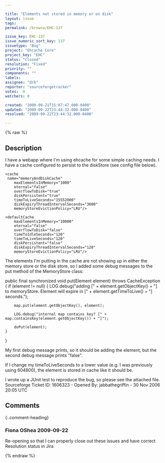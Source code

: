 ```yaml
---

title: "Elements not stored in memory or on disk"
layout: issue
tags: 
permalink: /browse/EHC-137

issue_key: EHC-137
issue_numeric_sort_key: 137
issuetype: "Bug"
project: "Ehcache Core"
project_key: "EHC"
status: "Closed"
resolution: "Fixed"
priority: ""
components: ""
labels: 
assignee: "drb"
reporter: "sourceforgetracker"
votes:  0
watchers: 0

created: "2009-09-21T15:07:47.000-0400"
updated: "2009-09-22T23:44:32.000-0400"
resolved: "2009-09-22T23:44:32.000-0400"

---
```




{% raw %}



## Description

<div markdown="1" class="description">

I have a webapp where I'm using ehcache for some simple caching needs.  I have a cache configured to persist to the diskStore (see config file below).

<ehcache>
    <diskStore path="user.home/cache"/>

    <cache
     name="memoryAndDiskCache"
        maxElementsInMemory="1000"
        eternal="false"
        overflowToDisk="true"
        diskPersistent="true"
        timeToLiveSeconds="15552000" 
        diskExpiryThreadIntervalSeconds="3600"
        memoryStoreEvictionPolicy="LRU"/>

    <defaultCache
        maxElementsInMemory="10000"
        eternal="false"
        overflowToDisk="false"
        timeToIdleSeconds="120"
        timeToLiveSeconds="120"
        diskPersistent="false"
        diskExpiryThreadIntervalSeconds="120"
        memoryStoreEvictionPolicy="LRU"/>
</ehcache>

The elements I'm putting in the cache are not showing up in either the memory store or the disk store, so I added some debug messages to the put method of the MemoryStore class:

public final synchronized void put(Element element) throws CacheException \{
    if (element != null) {
        LOG.debug("adding [" + element.getObjectKey() + "] to memoryStore. Element will expire in [" + element.getTimeToLive() + "] seconds.");

        map.put(element.getObjectKey(), element);
            
        LOG.debug("internal map contains key? [" + map.containsKey(element.getObjectKey()) + "]");

        doPut(element);
    }
\}

My first debug message prints, so it should be adding the element, but the second debug message prints "false".

If I change my timeToLiveSeconds to a lower value (e.g. I was previously using 604800), the element is stored in cache like it should be.

I wrote up a JUnit test to reproduce the bug, so please see the attached file.
Sourceforge Ticket ID: 1606323 - Opened By: jabbathegriffin - 30 Nov 2006 20:05 UTC

</div>

## Comments


{:.comment-heading}
### **Fiona OShea** <span class="date">2009-09-22</span>

<div markdown="1" class="comment">

Re-opening so that I can properly close out these issues and have correct Resolution status in Jira

</div>



{% endraw %}
